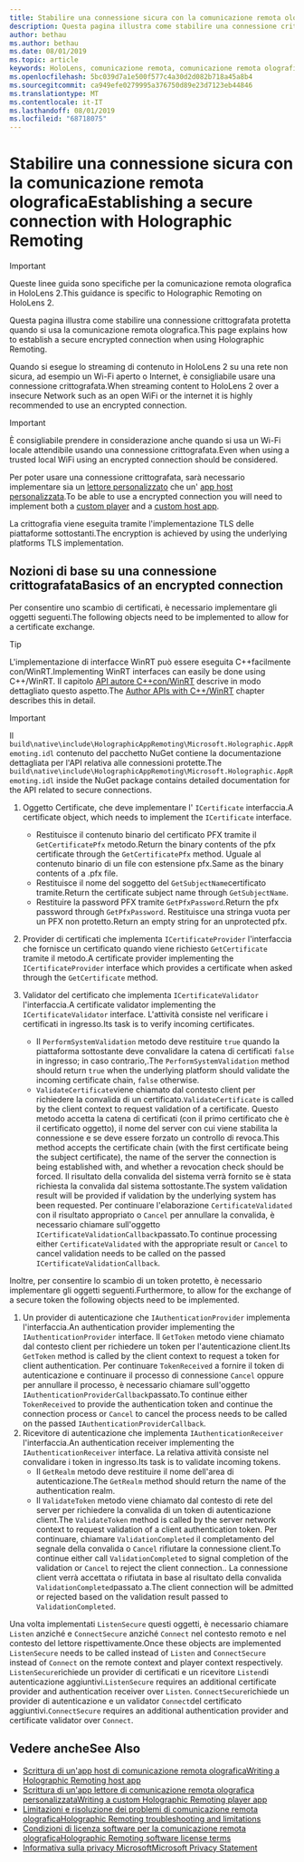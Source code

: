 ```yaml
---
title: Stabilire una connessione sicura con la comunicazione remota olografica
description: Questa pagina illustra come stabilire una connessione crittografata protetta quando si usa la comunicazione remota olografica.
author: bethau
ms.author: bethau
ms.date: 08/01/2019
ms.topic: article
keywords: HoloLens, comunicazione remota, comunicazione remota olografica
ms.openlocfilehash: 5bc039d7a1e500f577c4a30d2d082b718a45a8b4
ms.sourcegitcommit: ca949efe0279995a376750d89e23d7123eb44846
ms.translationtype: MT
ms.contentlocale: it-IT
ms.lasthandoff: 08/01/2019
ms.locfileid: "68718075"
---
```

# <a name="establishing-a-secure-connection-with-holographic-remoting"></a><span data-ttu-id="45b03-104">Stabilire una connessione sicura con la comunicazione remota olografica</span><span class="sxs-lookup"><span data-stu-id="45b03-104">Establishing a secure connection with Holographic Remoting</span></span>

>[!IMPORTANT]
><span data-ttu-id="45b03-105">Queste linee guida sono specifiche per la comunicazione remota olografica in HoloLens 2.</span><span class="sxs-lookup"><span data-stu-id="45b03-105">This guidance is specific to Holographic Remoting on HoloLens 2.</span></span>

<span data-ttu-id="45b03-106">Questa pagina illustra come stabilire una connessione crittografata protetta quando si usa la comunicazione remota olografica.</span><span class="sxs-lookup"><span data-stu-id="45b03-106">This page explains how to establish a secure encrypted connection when using Holographic Remoting.</span></span>

<span data-ttu-id="45b03-107">Quando si esegue lo streaming di contenuto in HoloLens 2 su una rete non sicura, ad esempio un Wi-Fi aperto o Internet, è consigliabile usare una connessione crittografata.</span><span class="sxs-lookup"><span data-stu-id="45b03-107">When streaming content to HoloLens 2 over a insecure Network such as an open WiFi or the internet it is highly recommended to use an encrypted connection.</span></span>

>[!IMPORTANT]
><span data-ttu-id="45b03-108">È consigliabile prendere in considerazione anche quando si usa un Wi-Fi locale attendibile usando una connessione crittografata.</span><span class="sxs-lookup"><span data-stu-id="45b03-108">Even when using a trusted local WiFi using an encrypted connection should be considered.</span></span>

<span data-ttu-id="45b03-109">Per poter usare una connessione crittografata, sarà necessario implementare sia un [lettore personalizzato](holographic-remoting-create-player.md) che un' [app host personalizzata](holographic-remoting-create-host.md).</span><span class="sxs-lookup"><span data-stu-id="45b03-109">To be able to use a encrypted connection you will need to implement both a [custom player](holographic-remoting-create-player.md) and a [custom host app](holographic-remoting-create-host.md).</span></span>

<span data-ttu-id="45b03-110">La crittografia viene eseguita tramite l'implementazione TLS delle piattaforme sottostanti.</span><span class="sxs-lookup"><span data-stu-id="45b03-110">The encryption is achieved by using the underlying platforms TLS implementation.</span></span>

## <a name="basics-of-an-encrypted-connection"></a><span data-ttu-id="45b03-111">Nozioni di base su una connessione crittografata</span><span class="sxs-lookup"><span data-stu-id="45b03-111">Basics of an encrypted connection</span></span>

<span data-ttu-id="45b03-112">Per consentire uno scambio di certificati, è necessario implementare gli oggetti seguenti.</span><span class="sxs-lookup"><span data-stu-id="45b03-112">The following objects need to be implemented to allow for a certificate exchange.</span></span>

>[!TIP]
><span data-ttu-id="45b03-113">L'implementazione di interfacce WinRT può essere eseguita C++facilmente con/WinRT.</span><span class="sxs-lookup"><span data-stu-id="45b03-113">Implementing WinRT interfaces can easily be done using C++/WinRT.</span></span> <span data-ttu-id="45b03-114">Il capitolo [API autore C++con/WinRT](https://docs.microsoft.com/en-us/windows/uwp/cpp-and-winrt-apis/author-apis) descrive in modo dettagliato questo aspetto.</span><span class="sxs-lookup"><span data-stu-id="45b03-114">The [Author APIs with C++/WinRT](https://docs.microsoft.com/en-us/windows/uwp/cpp-and-winrt-apis/author-apis) chapter describes this in detail.</span></span>

>[!IMPORTANT]
><span data-ttu-id="45b03-115">Il ```build\native\include\HolographicAppRemoting\Microsoft.Holographic.AppRemoting.idl``` contenuto del pacchetto NuGet contiene la documentazione dettagliata per l'API relativa alle connessioni protette.</span><span class="sxs-lookup"><span data-stu-id="45b03-115">The ```build\native\include\HolographicAppRemoting\Microsoft.Holographic.AppRemoting.idl``` inside the NuGet package contains detailed documentation for the API related to secure connections.</span></span>

1) <span data-ttu-id="45b03-116">Oggetto Certificate, che deve implementare l' ```ICertificate``` interfaccia.</span><span class="sxs-lookup"><span data-stu-id="45b03-116">A certificate object, which needs to implement the ```ICertificate``` interface.</span></span>

    * <span data-ttu-id="45b03-117">Restituisce il contenuto binario del certificato PFX tramite il ```GetCertificatePfx``` metodo.</span><span class="sxs-lookup"><span data-stu-id="45b03-117">Return the binary contents of the pfx certificate through the ```GetCertificatePfx``` method.</span></span> <span data-ttu-id="45b03-118">Uguale al contenuto binario di un file con estensione pfx.</span><span class="sxs-lookup"><span data-stu-id="45b03-118">Same as the binary contents of a .pfx file.</span></span>
    * <span data-ttu-id="45b03-119">Restituisce il nome del soggetto del ```GetSubjectName```certificato tramite.</span><span class="sxs-lookup"><span data-stu-id="45b03-119">Return the certificate subject name through ```GetSubjectName```.</span></span>
    * <span data-ttu-id="45b03-120">Restituire la password PFX tramite ```GetPfxPassword```.</span><span class="sxs-lookup"><span data-stu-id="45b03-120">Return the pfx password through ```GetPfxPassword```.</span></span> <span data-ttu-id="45b03-121">Restituisce una stringa vuota per un PFX non protetto.</span><span class="sxs-lookup"><span data-stu-id="45b03-121">Return an empty string for an unprotected pfx.</span></span>

2) <span data-ttu-id="45b03-122">Provider di certificati che implementa ```ICertificateProvider``` l'interfaccia che fornisce un certificato quando viene richiesto ```GetCertificate``` tramite il metodo.</span><span class="sxs-lookup"><span data-stu-id="45b03-122">A certificate provider implementing the ```ICertificateProvider``` interface which provides a certificate when asked through the ```GetCertificate``` method.</span></span>

3) <span data-ttu-id="45b03-123">Validator del certificato che implementa ```ICertificateValidator``` l'interfaccia.</span><span class="sxs-lookup"><span data-stu-id="45b03-123">A certificate validator implementing the ```ICertificateValidator``` interface.</span></span> <span data-ttu-id="45b03-124">L'attività consiste nel verificare i certificati in ingresso.</span><span class="sxs-lookup"><span data-stu-id="45b03-124">Its task is to verify incoming certificates.</span></span>
    * <span data-ttu-id="45b03-125">Il ```PerformSystemValidation``` metodo deve restituire ```true``` quando la piattaforma sottostante deve convalidare la catena di certificati ```false``` in ingresso; in caso contrario,.</span><span class="sxs-lookup"><span data-stu-id="45b03-125">The ```PerformSystemValidation``` method should return ```true``` when the underlying platform should validate the incoming certificate chain, ```false``` otherwise.</span></span>
    * <span data-ttu-id="45b03-126">```ValidateCertificate```viene chiamato dal contesto client per richiedere la convalida di un certificato.</span><span class="sxs-lookup"><span data-stu-id="45b03-126">```ValidateCertificate``` is called by the client context to request validation of a certificate.</span></span> <span data-ttu-id="45b03-127">Questo metodo accetta la catena di certificati (con il primo certificato che è il certificato oggetto), il nome del server con cui viene stabilita la connessione e se deve essere forzato un controllo di revoca.</span><span class="sxs-lookup"><span data-stu-id="45b03-127">This method accepts the certificate chain (with the first certificate being the subject certificate), the name of the server the connection is being established with, and whether a revocation check should be forced.</span></span> <span data-ttu-id="45b03-128">Il risultato della convalida del sistema verrà fornito se è stata richiesta la convalida dal sistema sottostante.</span><span class="sxs-lookup"><span data-stu-id="45b03-128">The system validation result will be provided if validation by the underlying system has been requested.</span></span> <span data-ttu-id="45b03-129">Per continuare l'elaborazione ```CertificateValidated``` con il risultato appropriato o ```Cancel``` per annullare la convalida, è necessario chiamare sull'oggetto ```ICertificateValidationCallback```passato.</span><span class="sxs-lookup"><span data-stu-id="45b03-129">To continue processing either ```CertificateValidated``` with the appropriate result or ```Cancel``` to cancel validation needs to be called on the passed ```ICertificateValidationCallback```.</span></span>

<span data-ttu-id="45b03-130">Inoltre, per consentire lo scambio di un token protetto, è necessario implementare gli oggetti seguenti.</span><span class="sxs-lookup"><span data-stu-id="45b03-130">Furthermore, to allow for the exchange of a secure token the following objects need to be implemented.</span></span>

1) <span data-ttu-id="45b03-131">Un provider di autenticazione che ```IAuthenticationProvider``` implementa l'interfaccia.</span><span class="sxs-lookup"><span data-stu-id="45b03-131">An authentication provider implementing the ```IAuthenticationProvider``` interface.</span></span> <span data-ttu-id="45b03-132">Il ```GetToken``` metodo viene chiamato dal contesto client per richiedere un token per l'autenticazione client.</span><span class="sxs-lookup"><span data-stu-id="45b03-132">Its ```GetToken``` method is called by the client context to request a token for client authentication.</span></span> <span data-ttu-id="45b03-133">Per continuare ```TokenReceived``` a fornire il token di autenticazione e continuare il processo di connessione ```Cancel``` oppure per annullare il processo, è necessario chiamare sull'oggetto ```IAuthenticationProviderCallback```passato.</span><span class="sxs-lookup"><span data-stu-id="45b03-133">To continue either ```TokenReceived``` to provide the authentication token and continue the connection process or ```Cancel``` to cancel the process needs to be called on the passed ```IAuthenticationProviderCallback```.</span></span>
2) <span data-ttu-id="45b03-134">Ricevitore di autenticazione che implementa ```IAuthenticationReceiver``` l'interfaccia.</span><span class="sxs-lookup"><span data-stu-id="45b03-134">An authentication receiver implementing the ```IAuthenticationReceiver``` interface.</span></span> <span data-ttu-id="45b03-135">La relativa attività consiste nel convalidare i token in ingresso.</span><span class="sxs-lookup"><span data-stu-id="45b03-135">Its task is to validate incoming tokens.</span></span>
    * <span data-ttu-id="45b03-136">Il ```GetRealm``` metodo deve restituire il nome dell'area di autenticazione.</span><span class="sxs-lookup"><span data-stu-id="45b03-136">The ```GetRealm``` method should return the name of the authentication realm.</span></span>
    * <span data-ttu-id="45b03-137">Il ```ValidateToken``` metodo viene chiamato dal contesto di rete del server per richiedere la convalida di un token di autenticazione client.</span><span class="sxs-lookup"><span data-stu-id="45b03-137">The ```ValidateToken``` method is called by the server network context to request validation of a client authentication token.</span></span> <span data-ttu-id="45b03-138">Per continuare, chiamare ```ValidationCompleted``` il completamento del segnale della convalida o ```Cancel``` rifiutare la connessione client.</span><span class="sxs-lookup"><span data-stu-id="45b03-138">To continue either call ```ValidationCompleted``` to signal completion of the validation or ```Cancel``` to reject the client connection..</span></span> <span data-ttu-id="45b03-139">La connessione client verrà accettata o rifiutata in base al risultato della convalida ```ValidationCompleted```passato a.</span><span class="sxs-lookup"><span data-stu-id="45b03-139">The client connection will be admitted or rejected based on the validation result passed to ```ValidationCompleted```.</span></span> 

<span data-ttu-id="45b03-140">Una volta implementati ```ListenSecure``` questi oggetti, è necessario chiamare ```Listen``` anziché e ```ConnectSecure``` anziché ```Connect``` nel contesto remoto e nel contesto del lettore rispettivamente.</span><span class="sxs-lookup"><span data-stu-id="45b03-140">Once these objects are implemented ```ListenSecure``` needs to be called instead of ```Listen``` and ```ConnectSecure``` instead of ```Connect``` on the remote context and player context respectively.</span></span> <span data-ttu-id="45b03-141">```ListenSecure```richiede un provider di certificati e un ricevitore ```Listen```di autenticazione aggiuntivi.</span><span class="sxs-lookup"><span data-stu-id="45b03-141">```ListenSecure``` requires an additional certificate provider and authentication receiver over ```Listen```.</span></span> <span data-ttu-id="45b03-142">```ConnectSecure```richiede un provider di autenticazione e un validator ```Connect```del certificato aggiuntivi.</span><span class="sxs-lookup"><span data-stu-id="45b03-142">```ConnectSecure``` requires an additional authentication provider and certificate validator over ```Connect```.</span></span>

## <a name="see-also"></a><span data-ttu-id="45b03-143">Vedere anche</span><span class="sxs-lookup"><span data-stu-id="45b03-143">See Also</span></span>
* [<span data-ttu-id="45b03-144">Scrittura di un'app host di comunicazione remota olografica</span><span class="sxs-lookup"><span data-stu-id="45b03-144">Writing a Holographic Remoting host app</span></span>](holographic-remoting-create-host.md)
* [<span data-ttu-id="45b03-145">Scrittura di un'app lettore di comunicazione remota olografica personalizzata</span><span class="sxs-lookup"><span data-stu-id="45b03-145">Writing a custom Holographic Remoting player app</span></span>](holographic-remoting-create-player.md)
* [<span data-ttu-id="45b03-146">Limitazioni e risoluzione dei problemi di comunicazione remota olografica</span><span class="sxs-lookup"><span data-stu-id="45b03-146">Holographic Remoting troubleshooting and limitations</span></span>](holographic-remoting-troubleshooting.md)
* [<span data-ttu-id="45b03-147">Condizioni di licenza software per la comunicazione remota olografica</span><span class="sxs-lookup"><span data-stu-id="45b03-147">Holographic Remoting software license terms</span></span>](https://docs.microsoft.com/en-us/legal/mixed-reality/microsoft-holographic-remoting-software-license-terms)
* [<span data-ttu-id="45b03-148">Informativa sulla privacy Microsoft</span><span class="sxs-lookup"><span data-stu-id="45b03-148">Microsoft Privacy Statement</span></span>](https://go.microsoft.com/fwlink/?LinkId=521839)